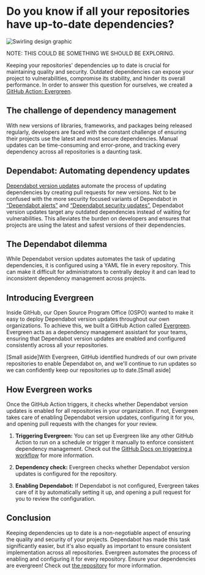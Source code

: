 # Do you know if all your repositories have up-to-date dependencies?

![Swirling design graphic](https://github.blog/wp-content/uploads/2023/12/Productivity-LightMode-2.png?resize=1200%2C630)

NOTE: THIS COULD BE SOMETHING WE SHOULD BE EXPLORING. 

Keeping your repositories' dependencies up to date is crucial for maintaining quality and security. Outdated dependencies can expose your project to vulnerabilities, compromise its stability, and hinder its overall performance. In order to answer this question for ourselves, we created a [GitHub Action: Evergreen](https://github.com/github/evergreen).

## The challenge of dependency management

With new versions of libraries, frameworks, and packages being released regularly, developers are faced with the constant challenge of ensuring their projects use the latest and most secure dependencies. Manual updates can be time-consuming and error-prone, and tracking every dependency across all repositories is a daunting task.

## Dependabot: Automating dependency updates

[Dependabot version updates](https://docs.github.com/code-security/dependabot) automate the process of updating dependencies by creating pull requests for new versions. Not to be confused with the more security focused variants of Dependabot in [“Dependabot alerts”](https://docs.github.com/code-security/dependabot/dependabot-alerts/about-dependabot-alerts) and [“Dependabot security updates”](https://docs.github.com/code-security/dependabot/dependabot-security-updates/about-dependabot-security-updates), Dependabot version updates target any outdated dependencies instead of waiting for vulnerabilities. This alleviates the burden on developers and ensures that projects are using the latest and safest versions of their dependencies.

## The Dependabot dilemma

While Dependabot version updates automates the task of updating dependencies, it is configured using a YAML file in every repository. This can make it difficult for administrators to centrally deploy it and can lead to inconsistent dependency management across projects.

## Introducing Evergreen

Inside GitHub, our Open Source Program Office (OSPO) wanted to make it easy to deploy Dependabot version updates throughout our own organizations. To achieve this, we built a GitHub Action called [Evergreen](https://github.com/github/evergreen). Evergreen acts as a dependency management assistant for your teams, ensuring that Dependabot version updates are enabled and configured consistently across all your repositories.

[Small aside]With Evergreen, GitHub identified hundreds of our own private repositories to enable Dependabot on, and we'll continue to run updates so we can confidently keep our repositories up to date.[Small aside]

## How Evergreen works

Once the GitHub Action triggers, it checks whether Dependabot version updates is enabled for all repositories in your organization. If not, Evergreen takes care of enabling Dependabot version updates, configuring it for you, and opening pull requests with the changes for your review.

1. **Triggering Evergreen:** You can set up Evergreen like any other GitHub Action to run on a schedule or trigger it manually to enforce consistent dependency management. Check out the [GitHub Docs on triggering a workflow](https://docs.github.com/actions/using-workflows/triggering-a-workflow) for more information.

2. **Dependency check:** Evergreen checks whether Dependabot version updates is configured for the repository.

3. **Enabling Dependabot:** If Dependabot is not configured, Evergreen takes care of it by automatically setting it up, and opening a pull request for you to review the configuration.

## Conclusion

Keeping dependencies up to date is a non-negotiable aspect of ensuring the quality and security of your projects. Dependabot has made this task significantly easier, but it's also equally as important to ensure consistent implementation across all repositories. Evergreen automates the process of enabling and configuring it for every repository. Ensure your dependencies are evergreen! Check out [the repository](https://github.com/github/evergreen) for more information.
